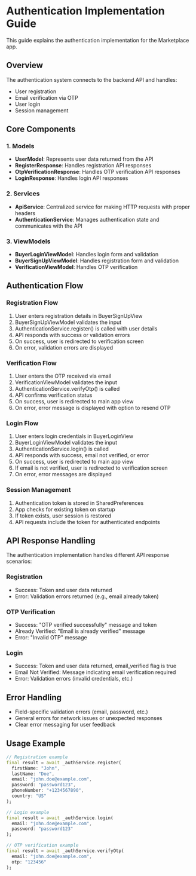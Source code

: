 # Authentication Implementation Guide

This guide explains the authentication implementation for the Marketplace app.

## Overview

The authentication system connects to the backend API and handles:
- User registration
- Email verification via OTP
- User login
- Session management

## Core Components

### 1. Models

- **UserModel**: Represents user data returned from the API
- **RegisterResponse**: Handles registration API responses
- **OtpVerificationResponse**: Handles OTP verification API responses
- **LoginResponse**: Handles login API responses

### 2. Services

- **ApiService**: Centralized service for making HTTP requests with proper headers
- **AuthenticationService**: Manages authentication state and communicates with the API

### 3. ViewModels

- **BuyerLoginViewModel**: Handles login form and validation
- **BuyerSignUpViewModel**: Handles registration form and validation
- **VerificationViewModel**: Handles OTP verification

## Authentication Flow

### Registration Flow
1. User enters registration details in BuyerSignUpView
2. BuyerSignUpViewModel validates the input
3. AuthenticationService.register() is called with user details
4. API responds with success or validation errors
5. On success, user is redirected to verification screen
6. On error, validation errors are displayed

### Verification Flow
1. User enters the OTP received via email
2. VerificationViewModel validates the input
3. AuthenticationService.verifyOtp() is called
4. API confirms verification status
5. On success, user is redirected to main app view
6. On error, error message is displayed with option to resend OTP

### Login Flow
1. User enters login credentials in BuyerLoginView
2. BuyerLoginViewModel validates the input
3. AuthenticationService.login() is called
4. API responds with success, email not verified, or error
5. On success, user is redirected to main app view
6. If email is not verified, user is redirected to verification screen
7. On error, error messages are displayed

### Session Management
1. Authentication token is stored in SharedPreferences
2. App checks for existing token on startup
3. If token exists, user session is restored
4. API requests include the token for authenticated endpoints

## API Response Handling

The authentication implementation handles different API response scenarios:

### Registration
- Success: Token and user data returned
- Error: Validation errors returned (e.g., email already taken)

### OTP Verification
- Success: "OTP verified successfully" message and token
- Already Verified: "Email is already verified" message
- Error: "Invalid OTP" message

### Login
- Success: Token and user data returned, email_verified flag is true
- Email Not Verified: Message indicating email verification required
- Error: Validation errors (invalid credentials, etc.)

## Error Handling

- Field-specific validation errors (email, password, etc.)
- General errors for network issues or unexpected responses
- Clear error messaging for user feedback

## Usage Example

```dart
// Registration example
final result = await _authService.register(
  firstName: "John",
  lastName: "Doe",
  email: "john.doe@example.com",
  password: "password123",
  phoneNumber: "+1234567890",
  country: "US"
);

// Login example
final result = await _authService.login(
  email: "john.doe@example.com",
  password: "password123"
);

// OTP verification example
final result = await _authService.verifyOtp(
  email: "john.doe@example.com",
  otp: "123456"
);
``` 